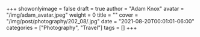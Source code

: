 +++
showonlyimage = false
draft = true
author = "Adam Knox"
avatar = "/img/adam_avatar.jpeg"
weight = 0
title = ""
cover = "/img/post/photography/202_08/.jpg"
date = "2021-08-20T00:01:01-06:00"
categories = ["Photography", "Travel"]
tags = []
+++
<!--more-->
